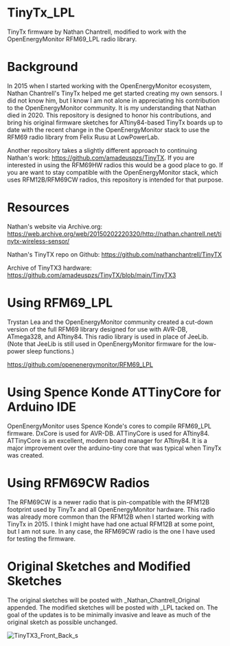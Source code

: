 # TinyTx_LPL
TinyTx firmware by Nathan Chantrell, modified to work with the OpenEnergyMonitor RFM69_LPL radio library.

# Background
In 2015 when I started working with the OpenEnergyMonitor ecosystem, Nathan Chantrell's TinyTx helped me get started creating my own sensors. I did not know him, but I know I am not alone in appreciating his contribution to the OpenEnergyMonitor community. It is my understanding that Nathan died in 2020. This repository is designed to honor his contributions, and bring his original firmware sketches for ATtiny84-based TinyTx boards up to date with the recent change in the OpenEnergyMonitor stack to use the RFM69 radio library from Felix Rusu at LowPowerLab. 

Another repository takes a slightly different approach to continuing Nathan's work: https://github.com/amadeuspzs/TinyTX. If you are interested in using the RFM69HW radios this would be a good place to go. If you are want to stay compatible with the OpenEnergyMonitor stack, which uses RFM12B/RFM69CW radios, this repository is intended for that purpose.

# Resources
Nathan's website via Archive.org: https://web.archive.org/web/20150202220320/http://nathan.chantrell.net/tinytx-wireless-sensor/

Nathan's TinyTX repo on Github: https://github.com/nathanchantrell/TinyTX

Archive of TinyTX3 hardware: https://github.com/amadeuspzs/TinyTX/blob/main/TinyTX3

# Using RFM69_LPL
Trystan Lea and the OpenEnergyMonitor community created a cut-down version of the full RFM69 library designed for use with AVR-DB, ATmega328, and ATtiny84. This radio library is used in place of JeeLib. (Note that JeeLib is still used in OpenEnergyMonitor firmware for the low-power sleep functions.)

https://github.com/openenergymonitor/RFM69_LPL

# Using Spence Konde ATTinyCore for Arduino IDE
OpenEnergyMonitor uses Spence Konde's cores to compile RFM69_LPL firmware. DxCore is used for AVR-DB. ATTinyCore is used for ATtiny84. ATTinyCore is an excellent, modern board manager for ATtiny84. It is a major improvement over the arduino-tiny core that was typical when TinyTx was created.

# Using RFM69CW Radios
The RFM69CW is a newer radio that is pin-compatible with the RFM12B footprint used by TinyTx and all OpenEnergyMonitor hardware. This radio was already more common than the RFM12B when I started working with TinyTx in 2015. I think I might have had one actual RFM12B at some point, but I am not sure. In any case, the RFM69CW radio is the one I have used for testing the firmware.

# Original Sketches and Modified Sketches
The original sketches will be posted with _Nathan_Chantrell_Original appended. The modified sketches will be posted with _LPL tacked on. The goal of the updates is to be minimally invasive and leave as much of the original sketch as possible unchanged.

![TinyTX3_Front_Back_s](https://github.com/brandock/TinyTx_LPL/assets/17953028/662c0414-b3f3-4194-8896-3826b442ee06)
